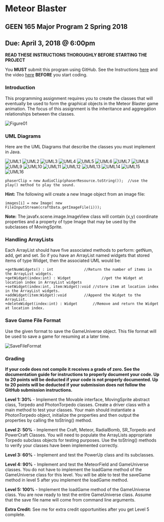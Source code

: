 # Meteor Blaster
## GEEN 165 Major Program 2 Spring 2018
## Due: April 3, 2018 @ 6:00pm

**READ THESE INSTRUCTIONS THOROUGHLY BEFORE STARTING THE PROJECT**

You **MUST** submit this program using GitHub. See the Instructions [here](https://gist.github.com/ccannon94/511115be821a873ae9ec5f4db9cfdda0) and the video [here](https://www.youtube.com/watch?v=l2bP9JKQkdA) **BEFORE** you start coding.

### Introduction

This programming assignment requires you to create the classes that will eventually be used to form the graphical objects in the Meteor Blaster game animation.  The focus of this assignment is the inheritance and aggregation relationships between the classes. 

![Figure01](https://github.com/NCATCS/images/blob/master/Spring2018-MP2/mp2img1.png)

### UML Diagrams

Here are the UML Diagrams that describe the classes you must implement in Java.

![UML1](https://github.com/NCATCS/images/blob/master/Spring2018-MP2/UML1.png)
![UML2](https://github.com/NCATCS/images/blob/master/Spring2018-MP2/UML2.png)
![UML3](https://github.com/NCATCS/images/blob/master/Spring2018-MP2/UML3.png)
![UML4](https://github.com/NCATCS/images/blob/master/Spring2018-MP2/UML4.png)
![UML5](https://github.com/NCATCS/images/blob/master/Spring2018-MP2/UML5.png)
![UML6](https://github.com/NCATCS/images/blob/master/Spring2018-MP2/UML6.png)
![UML7](https://github.com/NCATCS/images/blob/master/Spring2018-MP2/UML7.png)
![UML8](https://github.com/NCATCS/images/blob/master/Spring2018-MP2/UML8.png)
![UML9](https://github.com/NCATCS/images/blob/master/Spring2018-MP2/UML9.png)
![UML10](https://github.com/NCATCS/images/blob/master/Spring2018-MP2/UML10.png)
![UML11](https://github.com/NCATCS/images/blob/master/Spring2018-MP2/UML11.png)
![UML12](https://github.com/NCATCS/images/blob/master/Spring2018-MP2/UML12.png)
![UML13](https://github.com/NCATCS/images/blob/master/Spring2018-MP2/UML13.png)
![UML14](https://github.com/NCATCS/images/blob/master/Spring2018-MP2/UML14.png)
![UML15](https://github.com/NCATCS/images/blob/master/Spring2018-MP2/UML15.png)
![UML16](https://github.com/NCATCS/images/blob/master/Spring2018-MP2/UML16.png)

```
phaserClip = new AudioClip(phaserResource.toString());  //use the play() method to play the sound.
```
**Hint:** The following will create a new Image object from an image file:
```
images[i] = new Image( new FileInputStream(craftData.getImageFile(i)));

```

**Note:**  The javafx.scene.image.ImageView class will contain (x,y) coordinate properties  and a property of type Image that may be used by the subclasses of MovingSprite.

### Handling ArrayLists

Each ArrayList should have five associated methods to perform: getNum, add, get and set.  So if you have an ArrayList named widgets that stored items of type Widget, then the associated UML would be:

```
+getNumWidgets() : int  			//Return the number of items in the ArrayList widgets.
+getWidget(index:int) : Widget  			//get the Widget at location index in ArrayList widgets
+setWidget(index:int, item:Widget):void	//store item at location index in the ArrayList widgets.
+addWidget(item:Widget):void   		//Append the Widget to the ArrayList. 
+deleteWidget(index:int) : Widget 		//Remove and return the Widget at location index.
```

### Save Game File Format

Use the given format to save the GameUniverse object.  This file format will be used to save a game for resuming at a later time.

![SaveFileFormat](https://github.com/NCATCS/images/blob/master/Spring2018-MP2/mp2img2.png)

### Grading

**If your code does not compile it receives a grade of zero.  See the documentation guide for instructions to properly document your code.  Up to 20 points will be deducted if your code is not properly documented. Up to 20 points will be deducted if your submission does not follow the GitHub submission instructions.**


**Level 1: 30%** - Implement the Movable interface, MovingSprite abstract class, Torpedo and PhotonTorpedo classes.  Create a driver class with a main method to test your classes.  Your main should instantiate a PhotonTorpedo object, initialize the properties and then output the properties by calling the toString() method.

**Level 2: 50%** - Implement the Craft, Meteor, RadialBomb, SR_Torpedo and PowerCraft Classes.  You will need to populate the ArrayLists appropriate Torpedo subclass objects for testing purposes.  Use the toString() methods to verify your classes have been implemented correctly.

**Level 3: 60%**  - Implement and test the PowerUp class and its subclasses.

**Level 4: 90%**  - Implement and test the MeteorField and GameUniverse classes.  You do not have to implement the loadGame method of the GameUniverse class for this level.  You will be able to test the saveGame method in level 5 after you implement the loadGame method.

**Level 5: 100%**  - Implement the loadGame method of the GameUniverse class.  You are now ready to test the entire GameUniverse class.  Assume that the save file name will come from command line arguments.

**Extra Credit:**  See me for extra credit opportunities after you get Level 5 complete.
